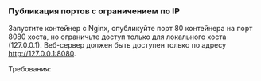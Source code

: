 
### Публикация портов с ограничением по IP

Запустите контейнер с Nginx, опубликуйте порт 80 контейнера на порт 8080 хоста, но ограничьте доступ только для локального хоста (127.0.0.1). Веб-сервер должен быть доступен только по адресу http://127.0.0.1:8080.

Требования:
